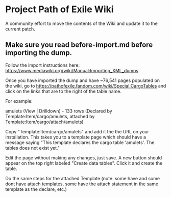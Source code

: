 # Project Path of Exile Wiki

A community effort to move the contents of the Wiki and update it to the current patch.


## Make sure you read before-import.md before importing the dump. 

Follow the import instructions here: https://www.mediawiki.org/wiki/Manual:Importing_XML_dumps

Once you have imported the dump and have ~76,541 pages populated on the wiki, go to https://pathofexile.fandom.com/wiki/Special:CargoTables and click on the links that are to the right of the table name.

For example: 

amulets (View | Drilldown) - 133 rows (Declared by Template:Item/cargo/amulets, attached by Template:Item/cargo/attach/amulets)

Copy "Template:Item/cargo/amulets" and add it the the URL on your installation. This takes you to a template page which should have a message saying "This template declares the cargo table 'amulets'. The tables does not exist yet."

Edit the page without making any changes, just save. A new button should appear on the top right labeled "Create data tables". Click it and create the table.

Do the same steps for the attached Template (note: some have and some dont have attach templates, some have the attach statement in the same template as the declare, etc.)
